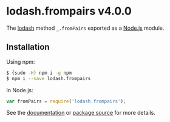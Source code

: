 # lodash.frompairs v4.0.0

The [lodash](https://lodash.com/) method `_.fromPairs` exported as a [Node.js](https://nodejs.org/) module.

## Installation

Using npm:
```bash
$ {sudo -H} npm i -g npm
$ npm i --save lodash.frompairs
```

In Node.js:
```js
var fromPairs = require('lodash.frompairs');
```

See the [documentation](https://lodash.com/docs#fromPairs) or [package source](https://github.com/lodash/lodash/blob/4.0.0-npm-packages/lodash.frompairs) for more details.
